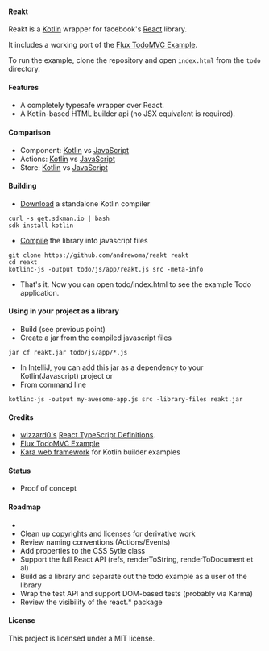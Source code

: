 #### Reakt

Reakt is a [Kotlin](http://kotlinlang.org/) wrapper for facebook's [React](http://facebook.github.io/react/) library.

It includes a working port of the [Flux TodoMVC Example](https://github.com/facebook/flux/tree/master/examples/flux-todomvc).

To run the example, clone the repository and open `index.html` from the `todo` directory.

#### Features
* A completely typesafe wrapper over React.
* A Kotlin-based HTML builder api (no JSX equivalent is required).

#### Comparison
* Component: [Kotlin](https://github.com/andrewoma/reakt/blob/master/src/todo/components/TodoItem.kt)  vs [JavaScript](https://github.com/facebook/flux/blob/master/examples/flux-todomvc/js/components/TodoItem.react.js)
* Actions: [Kotlin](https://github.com/andrewoma/reakt/blob/master/src/todo/actions/Actions.kt)  vs [JavaScript](https://github.com/facebook/flux/blob/master/examples/flux-todomvc/js/actions/TodoActions.js)  
* Store: [Kotlin](https://github.com/andrewoma/reakt/blob/master/src/todo/stores/TodoStore.kt)  vs [JavaScript](https://github.com/facebook/flux/blob/master/examples/flux-todomvc/js/stores/TodoStore.js)

#### Building
* [Download](https://kotlinlang.org/docs/tutorials/command-line.html) a standalone Kotlin compiler
```
curl -s get.sdkman.io | bash
sdk install kotlin
```
* [Compile](https://kotlinlang.org/docs/tutorials/command-line-library-js.html) the library into javascript files
```
git clone https://github.com/andrewoma/reakt reakt
cd reakt
kotlinc-js -output todo/js/app/reakt.js src -meta-info
```
* That's it. Now you can open todo/index.html to see the example Todo application.

#### Using in your project as a library
* Build (see previous point)
* Create a jar from the compiled javascript files
```
jar cf reakt.jar todo/js/app/*.js
```
* In IntelliJ, you can add this jar as a dependency to your Kotlin(Javascript) project or
* From command line
```
kotlinc-js -output my-awesome-app.js src -library-files reakt.jar
```

#### Credits
* [wizzard0's](https://github.com/wizzard0) [React TypeScript Definitions](https://github.com/wizzard0/react-typescript-definitions).
* [Flux TodoMVC Example](https://github.com/facebook/flux/tree/master/examples/flux-todomvc)
* [Kara web framework](http://karaframework.com/) for Kotlin builder examples

#### Status
* Proof of concept

#### Roadmap
*
* Clean up copyrights and licenses for derivative work
* Review naming conventions (Actions/Events)
* Add properties to the CSS Sytle class
* Support the full React API (refs, renderToString, renderToDocument et al)
* Build as a library and separate out the todo example as a user of the library
* Wrap the test API and support DOM-based tests (probably via Karma)
* Review the visibility of the react.* package

#### License
This project is licensed under a MIT license.
